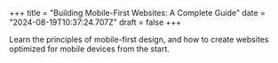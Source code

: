 +++
title = "Building Mobile-First Websites: A Complete Guide"
date = "2024-08-19T10:37:24.707Z"
draft = false
+++

  Learn the principles of mobile-first design, and how to create websites optimized for mobile devices from the start.
        